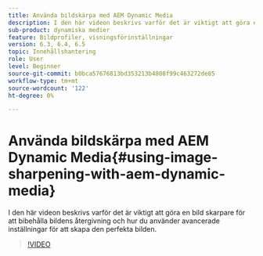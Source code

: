 ```yaml
---
title: Använda bildskärpa med AEM Dynamic Media
description: I den här videon beskrivs varför det är viktigt att göra en bild skarpare för att bibehålla bildens återgivning och hur du använder avancerade inställningar för att skapa den perfekta bilden.
sub-product: dynamiska medier
feature: Bildprofiler, visningsförinställningar
version: 6.3, 6.4, 6.5
topic: Innehållshantering
role: User
level: Beginner
source-git-commit: b0bca57676813bd353213b4808f99c463272de85
workflow-type: tm+mt
source-wordcount: '122'
ht-degree: 0%

---
```



# Använda bildskärpa med AEM Dynamic Media{#using-image-sharpening-with-aem-dynamic-media}

I den här videon beskrivs varför det är viktigt att göra en bild skarpare för att bibehålla bildens återgivning och hur du använder avancerade inställningar för att skapa den perfekta bilden.

>[!VIDEO](https://demos-pub.assetsadobe.com/etc/dam/viewers/s7viewers/html5/VideoViewer.html?asset=%2Fcontent%2Fdam%2Fdm-public-facing-upgrade-portal-video%2F04_DynamicImagery_AdvancedSettings_071917_BH.mp4&amp;config=/etc/dam/presets/viewer/Video_social&amp;serverUrl=https%3A%2F%2Fadobedemo62-h.assetsadobe.com%2Fis%2Fimage%2F&amp;contenturl=%2F&amp;config2=/etc/dam/presets/analytics&amp;videoserverurl=https://gateway-na.assetsadobe.com/DMGateway/public/demoCo&amp;posterimage=/content/dam/dm-public-facing-upgrade-portal-video/04_DynamicImagery_AdvancedSettings_071917_BH.mp4)
